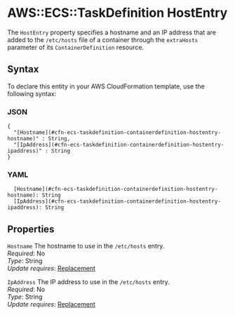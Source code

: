 # AWS::ECS::TaskDefinition HostEntry<a name="aws-properties-ecs-taskdefinition-containerdefinitions-hostentry"></a>

The `HostEntry` property specifies a hostname and an IP address that are added to the `/etc/hosts` file of a container through the `extraHosts` parameter of its `ContainerDefinition` resource\.

## Syntax<a name="aws-properties-ecs-taskdefinition-containerdefinitions-hostentry-syntax"></a>

To declare this entity in your AWS CloudFormation template, use the following syntax:

### JSON<a name="aws-properties-ecs-taskdefinition-containerdefinitions-hostentry-syntax.json"></a>

```
{
  "[Hostname](#cfn-ecs-taskdefinition-containerdefinition-hostentry-hostname)" : String,
  "[IpAddress](#cfn-ecs-taskdefinition-containerdefinition-hostentry-ipaddress)" : String
}
```

### YAML<a name="aws-properties-ecs-taskdefinition-containerdefinitions-hostentry-syntax.yaml"></a>

```
  [Hostname](#cfn-ecs-taskdefinition-containerdefinition-hostentry-hostname): String
  [IpAddress](#cfn-ecs-taskdefinition-containerdefinition-hostentry-ipaddress): String
```

## Properties<a name="aws-properties-ecs-taskdefinition-containerdefinitions-hostentry-properties"></a>

`Hostname`  <a name="cfn-ecs-taskdefinition-containerdefinition-hostentry-hostname"></a>
The hostname to use in the `/etc/hosts` entry\.  
*Required*: No  
*Type*: String  
*Update requires*: [Replacement](https://docs.aws.amazon.com/AWSCloudFormation/latest/UserGuide/using-cfn-updating-stacks-update-behaviors.html#update-replacement)

`IpAddress`  <a name="cfn-ecs-taskdefinition-containerdefinition-hostentry-ipaddress"></a>
The IP address to use in the `/etc/hosts` entry\.  
*Required*: No  
*Type*: String  
*Update requires*: [Replacement](https://docs.aws.amazon.com/AWSCloudFormation/latest/UserGuide/using-cfn-updating-stacks-update-behaviors.html#update-replacement)